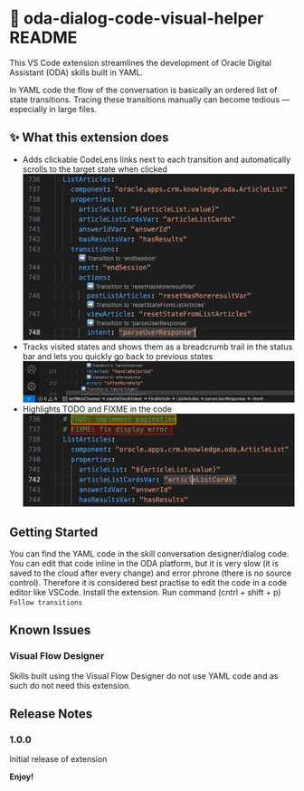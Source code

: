 # 🧠  oda-dialog-code-visual-helper README

This VS Code extension streamlines the development of Oracle Digital Assistant (ODA) skills built in YAML.

In YAML code the flow of the conversation is basically an ordered list of state transitions.
Tracing these transitions manually can become tedious — especially in large files.

## ✨ What this extension does
- Adds clickable CodeLens links next to each transition and automatically scrolls to the target state when clicked
![Follow transition](images/follow-transition.png)
- Tracks visited states and shows them as a breadcrumb trail in the status bar and lets you quickly go back to previous states
![Backtrack](images/breadcrumbs-statusbar.png)
- Highlights TODO and FIXME in the code
![Highlighting](images/highlighting.png)

## Getting Started

You can find the YAML code in the skill conversation designer/dialog code.
You can edit that code inline in the ODA platform, but it is very slow (it is saved to the cloud after every change) and error phrone (there is no source control).
Therefore it is considered best practise to edit the code in a code editor like VSCode.
Install the extension.
Run command (cntrl + shift + p) `Follow transitions`

## Known Issues

### Visual Flow Designer
Skills built using the Visual Flow Designer do not use YAML code and as such do not need this extension.

## Release Notes

### 1.0.0

Initial release of extension

**Enjoy!**
